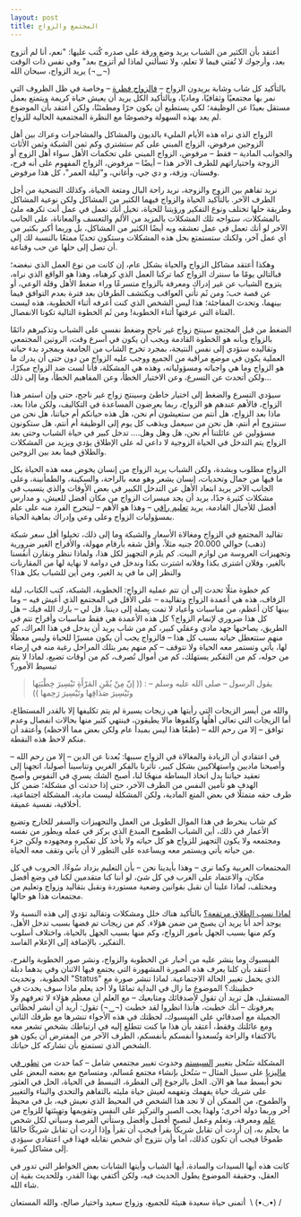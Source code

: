 ```yaml
---
layout: post
title: المجتمع والزواج
---
```


أعتقد بأن الكثير من الشباب يريد وضع ورقة على صدره كُتب عليها: "نعم، أنا لم أتزوج بعد، وأرجوك لا تُفتي فيما لا تعلم، ولا تسألني لماذا لم أتزوج بعد" وفي نفس ذات الوقت يريد الزواج، سبحان الله (¬‿¬)

بالتأكيد كل شاب وشابة يريدون الزواج – [فالزواج فطرة](http://uqu.edu.sa/page/ar/49577) – وخاصة في ظل الظروف التي نمر بها مجتمعيًا وثقافيًا، وماديًا، وبالتأكيد الكل يريد أن يعيش حياة كريمة ويتمتع بعمل مستقل بعيدًا عن الوظيفة؛ لكي يستطيع أن يكون حرًا ومطمئنًا، ولكن أعتقد بأن الموضوع لم يعد بهذه السهولة وخصوصًا مع النظرة المجتمعية الحالية للزواج.  

الزواج الذي نراه هذه الأيام المليء بالديون والمشاكل والمشاجرات وعراك بين أهل الزوجين مرفوض، الزواج المبني على كم ستشتري وكم ثمن الشبكة وثمن الأثاث والجوانب المادية – فقط – مرفوض، الزواج المبني على تحكمات الأهل سواء أهل الزوج أو الزوجة واختياراتهم للطرف الآخر هذا – أيضًا – مرفوض، الزواج المفهوم على أنه فرح، وفستان، وزفة، و دي جي، وأغاني، و"ليلة العمر"، كل هذا مرفوض.

نريد تفاهم بين الزوج والزوجة، نريد راحة البال ومتعة الحياة، وكذلك التضحية من أجل الطرف الآخر. بالتأكيد الحياة والزواج فيهما الكثير من المشاكل ولكن نوعية المشاكل وطريقة حلها تختلف ونوع التفكير ورؤيتنا للحياة، تخيل أنك تعمل في عمل أنت تكرهه ملئ بالمشكلات، ستواجه تلك المشكلات بالمزيد من الألم والتعسف والمعاناة، على الجانب الآخر لو أنك تعمل في عمل تعشقه وبه أيضًا الكثير من المشاكل، بل وربما أكبر بكثير من أي عمل آخر، ولكنك ستستمتع بحل هذه المشكلات وستكون تحديًا ممتعًا بالنسبة لك إلى أن تصل إلى حلها عن حب وقناعة. 

وهكذا أعتقد مشاكل الزواج والحياة بشكل عام، إن كانت من نوع العمل الذي نبغضه؛ فبالتالي يومًا ما سنترك الزواج كما تركنا العمل الذي كرهناه، وهذا هو الواقع الذي نراه، يتزوج الشباب عن غير إدراك ومعرفة بالزواج متسرعًا وراء ضغط الأهل وقلة الوعي، أو عن قصة حب؛ ومن ثَم تأتي العواقب ويكتشف الطرفان بعد فترة بعدم التوافق فيما بينهما، وتحدث المفاجئة؛ هذا ليس الشخص الذي كنت أعرفه أثناء الخطوبة، هذه ليست الفتاة التي عرفتها أثناء الخطوبة! ومن ثَم الخطوة التالية تكونا الانفصال.

الضغط من قبل المجتمع سينتج زواج غير ناجح وضغط نفسي على الشباب وتذكيرهم دائمًا بالزواج وبأنه هو الخطوة القادمة ويجب أن يكون في أسرع وقت، الروتين المجتمعي وتقاليده ستؤدي إلى نفس النتيجة، بمجرد تخرج الشاب من الجامعة وبمجرد بدء حياته العملية يكون في موضع مراقبة من الجميع ووجب عليه الزواج من دون حتى أن يدرك ما هو الزواج وما هي واجباته ومسؤولياته، وهذه هي المشكلة، فأنا لست ضد الزواج مبكرًا، ولكن أتحدث عن التسرع، وعن الاختيار الخطأ، وعن المفاهيم الخطأ، وما إلى ذلك...

سيؤدي التسرع والضغط إلى اختيار خاطئ وسينتج زواج غير ناجح، حتى وإن استمر هذا الزواج، فالأهم عندهم هو الزواج، ربما يعرضون المساعدة في التكاليف، ولكن ماذا بعد، ماذا بعد الزواج، هل أنتم من ستعيشون أم نحن، هل هذه حياتكم أم حياتنا، هل نحن من سنتزوج أم أنتم، هل نحن من سيعمل ويذهب كل يوم إلى الوظيفة أم أنتم، هل ستكونون مسؤولين عن عائلتنا أم نحن، هل وهل وهل.... تدخل كبير في حياة الشباب وحتى بعد الزواج يتم التدخل في الحياة الزوجية لا داعي له على الإطلاق يؤدي ويزيد من المشكلات والطلاق فيما بعد بين الزوجين.

الزواج مطلوب وبشدة، ولكن الشباب يريد الزواج من إنسان يخوض معه هذه الحياة بكل ما فيها من جمال وتحديات، إنسان يشعر وهو معه بالراحة، والسكينة، والطمأنينة، وعلى الجانب الآخر يريد ابتعاد الأهل عن التدخل الكبير في بعض الأوقات والذي يتسبب في مشكلات كثيرة جدًا، يريد أن يجد ميسرات الزواج من مكان أفضل للعيش، و مدارس أفضل للأجيال القادمة، يريد [تعليم راقي](http://oktob.io/posts/2) – وهذا هو الأهم – ليتخرج الفرد منه على علم بمسؤوليات الزواج وعلى وعي وإدراك بماهية الحياة.

تقاليد المجتمع في الزواج ومغالاة الأسعار والشبكة وما إلى ذلك، تخيلوا أقل سعر شبكة (ذهب) حوالي 20.000 جنيه مثلاً، وأقل شقه بأرقام مهولة، والأفراح الغير ضرورية وتجهيزات العروسة من لوازم البيت. كم يلزم التجهيز لكل هذا، ولماذا ننظر ونقارن أنفُسنا بالغير، وفلان اشترى بكذا وفلانه اشترت بكذا وندخل في دوامة لا نهاية لها من المقارنات والنظر إلى ما في يد الغير، ومن أين للشباب بكل هذا؟

كم خطوة مثلًا تحدث إلى أن تتم عملية الزواج: الخطوبة، الشبكة، كتب الكتاب، ليلة الزفاف، هذه هي أعمدة الزواج وتقاليده – على الأقل في المجتمع الذي أعيش فيه – وما بينها كان أعظم، من مناسبات وأعياد لا تمت بِصلة إلى ديننا. قل لي – بارك الله فيك – هل كل هذا ضروري لإتمام الزواج؟ كل هذه الأعمدة هي فقط مناسبات وأفراح تتم في الطريق، يصاحبها جهد مادي وعقلي كبير، كم من شاب يريد أن يدخل في هذا العراك، كم منهم ستتعطل حياته بسبب كل هذا – فالزواج يجب أن يكون مسيرًا للحياة وليس معطلًا لها، يأتي وتستمر معه الحياة ولا تتوقف – كم منهم يمر بتلك المراحل رغبة منه في إرضاء من حوله، كم من التفكير يستهلك، كم من أموال تُصرف، كم من أوقات تضيع، لماذا لا يتم تبسيط الأمور؟

> يقول الرسول – صلى الله عليه وسلم – : (( إنّ مِنْ يُمْنِ المَرْأَةِ تَيْسِيرَ خِطْبَتِها وتَيْسِيرَ صَدَاقِها وتَيْسِيرَ رَحِمها ))

والله من أيسر الزيجات التي رأيتها هي زيجات يسيرة لم يتم تكليفها إلا بالقدر المستطاع، أما الزيجات التي تعالى أهلُها وكلفوها مالا يطيقون، فينتهي كثير منها بحالات انفصال وعدم توافق – إلا من رحم الله – (طبعًا هذا ليس بمبدأ عام ولكن بعض مما ألاحظه) وأعتقد أن منكم لاحظ هذه النقطة.

في اعتقادي أن الزيادة والمغالاة في الزواج سببها: بُعدنا عن الدين – إلا من رحم الله – وأصبحنا ماديين واستهلاكيين بشكل كبير، تأثرنا بالفكر الغربي وتناسينا أصولنا، اتجهنا إلى تعقيد حياتنا بدل اتخاذ البساطة منهجًا لنا، أصبح الشك يسري في النفوس وأصبح الهدف هو تأمين النفس من الطرف الآخر، حتى إذا حدثت أي مشكلة؛ ضمن كل طرف حقه متمثلًا في بعض المتع المادية، ولكن المشكلة ليست مادية، المشكلة اجتماعية، أخلاقية، نفسية عميقة.

كم شاب ينخرط في هذا الموال الطويل من العمل والتجهيزات والسفر للخارج وتضيع الأعمار في ذلك، أين الشباب الطموح المبدع الذي يركز في عمله ويطور من نفسه ومجتمعه ولا يكون التجهيز للزواج هو كل حياته ولا يأخذ كل تفكيره ومجهوده ولكن جزء من حياته يأتي ويستمر معه ويساعده على التطور لا أن يأتي وتقف معه الحياة.

المجتمعات العربية وكما نرى – وهذا بأيدينا نحن – بأن التعليم يزداد سُوءًا، الحروب في كل مكان، والاعتماد على الغرب في كل شئ، لو أننا كنا متقدمين لكنا في وضع أفضل ومختلف، لماذا علينا أن نقبل بقوانين وضعية مستوردة ونقبل بتقاليد وزواج وتعليم من مجتمعات هذا هو حالها.

[لماذا نسب الطلاق مرتفعة؟](http://www.dotmsr.com/details/4-8-%D8%A7%D8%B1%D8%AA%D9%81%D8%A7%D8%B9%D8%A7-%D9%81%D9%8A-%D8%B9%D9%82%D9%88%D8%AF-%D8%A7%D9%84%D8%B2%D9%88%D8%A7%D8%AC-%D9%8810-9-%D9%81%D9%8A-%D8%A5%D8%B4%D9%87%D8%A7%D8%AF%D8%A7%D8%AA-%D8%A7%D9%84%D8%B7%D9%84%D8%A7%D9%82) بالتأكيد هناك خلل ومشكلات وتقاليد تؤدي إلى هذه النسبة ولا يوجد أحد أنا يريد أن يصبح من ضمن هؤلاء. كم من زيجات تم فضها بسبب تدخل الأهل، وكم منها بسبب الجهل بأمور الزواج، وكم منها بسبب الجهل بالحياة، واختلاف أسلوب التفكير، بالإضافة إلى الإعلام الفاسد.

الفيسبوك وما ينشر عليه من أخبار عن الخطوبة والزواج، ونشر صور الخطوبة والفرح، أعتقد بأن كلنا يعرف هذه الصورة المشهورة التي يجتمع فيها الاثنان وفي يدهما دبلة الخطوبة،  وتحديث "Status" الذي يحمل تغيير الحالة الاجتماعية. لماذا تنشر صورة مع خطيبتك؟ الموضوع ما زال في البداية تمامًا ولا أحد يعلم ماذا سوف يحدث في المستقبل، هل تريد أن تقول لأصدقائك ومتابعيك – مع العلم أن معظم هؤلاء لا تعرفهم ولا يعرفونك – أنك خطبت، هأنذا انظروا لقد خطبت (¬‿¬) تقول: أريد أن أنشر لحظاتي الجميلة مع أصدقائي على الفيسبوك، لحظتك في هذه الأجواء تنشرها مع طرفك الثاني ومع عائلتك وفقط، أعتقد بأن هذا ما كنت تتطلع إليه في ارتباطك بشخص تشعر معه بالاكتفاء والراحة وتُسعدوا أنفسكم بأنفسكم، الطرف الآخر من المفترض أن يكون هو الشخص الذي تستمتع بأن تشاركه كل حياتك.

المشكلة سَتُحل بتغيير [السيستم](http://oktob.io/posts/1827) وحدوث تغيير مجتمعي شامل – كما حدث من [تطور في ماليزيا](https://saaid.net/daeyat/sahar/19.htm) على سبيل المثال – سَتُحل بإنشاء مجتمع مُسالم، ومتسامح مع بعضه البعض على نحو أبسط مما هو الآن. الحل بالرجوع إلى الفطرة، التبسط في الحياة، الحل في العثور على شريك حياة يفهمك وتفهمه لعيش حياة مليئه بالتفاهم والتحدي والبناء والتغيير والطموح، من الممكن أن لا نجد هذا الشخص في المحيط الذي نعيش فيه، بل في محيط آخر وربما دولة أخرى؛ ولهذا يجب الصبر والتركيز على النفس وتقويمها وتهيئتها للزواج من [علم](http://www.qassimy.com/vb/showthread.php?t=375952) ومعرفة، وتعلم وعمل لنصبح أفضل وأفضل وستأتي الفرصة وسيأتي لكل شخص ما يحلم به، إن أردت أن تقابل شريكاً يقرأ فيجب أن تقرأ وإذا أردت أن تقابل شريكًا حالمًا طموحًا فيجب أن تكون كذلك، أما وأن نتزوج أي شخص نقابله فهذا في اعتقادي سيؤدي إلى مشاكل كبيرة.

كانت هذه أيها السيدات والسادة، أيها الشباب وأيتها الشابات بعض الخواطر التي تدور في العقل، وحقيقة الموضوع يطول الحديث فيه، ولكن أكتفي بهذا القدر، وللحديث بقية إن شاء الله.

أتمنى حياة سعيدة هنيئة للجميع، وزواج سعيد واختيار صالح، والله المستعان  \ (•◡•) /